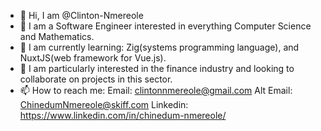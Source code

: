 - 👋 Hi, I am @Clinton-Nmereole
- 👀 I am a Software Engineer interested in everything Computer Science and Mathematics.
- 🌱 I am currently learning: Zig(systems programming language), and NuxtJS(web framework for Vue.js).
- 💞️ I am particularly interested in the finance industry and looking to collaborate on projects in this sector.
- 📫 How to reach me:
   Email: clintonnmereole@gmail.com
   Alt Email: ChinedumNmereole@skiff.com
   Linkedin: https://www.linkedin.com/in/chinedum-nmereole/

<!---
Clinton-Nmereole/Clinton-Nmereole is a ✨ special ✨ repository because its `README.md` (this file) appears on your GitHub profile.
You can click the Preview link to take a look at your changes.
--->
